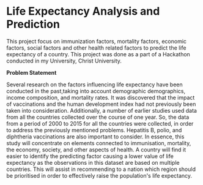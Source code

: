 # Life Expectancy Analysis and Prediction
This project focus on immunization factors, mortality factors, economic factors, social factors and other health related factors to predict the life expectancy of a country.
This project was done as a part of a Hackathon conducted in my University, Christ University.

**Problem Statement**

Several research on the factors influencing life expectancy have been conducted in the past,taking into account demographic demographics, income composition, and mortality rates. It was discovered that the impact of vaccinations and the human development index had not previously been taken into consideration. 
Additionally, a number of earlier studies used data from all the countries collected over the course of one year. So, the data from a period of 2000 to 2015 for all the countries were collected, in order to address the previously mentioned problems. Hepatitis B, polio, and diphtheria vaccinations are also important to consider. In essence, this study will concentrate on elements connected to immunisation, mortality, the economy, society, and other aspects of health. A country will find it easier to identify the predicting factor causing a lower value of life expectancy as the observations in this dataset are based on multiple countries. This will assist in recommending to a nation which region should be prioritised in order to effectively raise the population's life expectancy.

